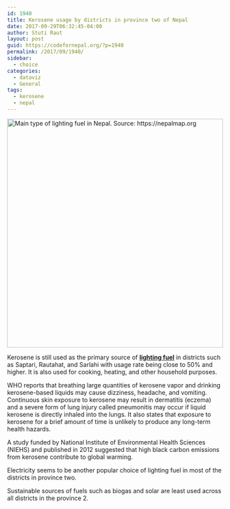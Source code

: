 ```yaml
---
id: 1940
title: Kerosene usage by districts in province two of Nepal
date: 2017-09-29T06:32:45-04:00
author: Stuti Raut
layout: post
guid: https://codefornepal.org/?p=1940
permalink: /2017/09/1940/
sidebar:
  - choice
categories:
  - dataviz
  - General
tags:
  - kerosene
  - nepal
---
```

[<img class="size-full wp-image-1943" src="https://codefornepal.org/wp-content/uploads/2017/09/Screen-Shot-2017-09-26-at-7.56.53-PM.png" alt="Main type of lighting fuel in Nepal. Source: https://nepalmap.org" width="100%" height="533" srcset="https://codefornepal.org/wp-content/uploads/2017/09/Screen-Shot-2017-09-26-at-7.56.53-PM.png 800w, https://codefornepal.org/wp-content/uploads/2017/09/Screen-Shot-2017-09-26-at-7.56.53-PM-300x200.png 300w, https://codefornepal.org/wp-content/uploads/2017/09/Screen-Shot-2017-09-26-at-7.56.53-PM-768x512.png 768w" sizes="(max-width: 800px) 100vw, 800px" />](https://codefornepal.org/wp-content/uploads/2017/09/Screen-Shot-2017-09-26-at-7.56.53-PM.png)

Kerosene is still used as the primary source of **<span style="color: #ff0000;"><a href="https://nepalmap.org/data/map/?table=LIGHTINGFUEL&geo_ids=district|country-NP&primary_geo_id=country-NP#column%7CKEROSENE%2Csumlev%7Cdistrict">lighting fuel</a></span>** in districts such as Saptari, Rautahat, and Sarlahi with usage rate being close to 50% and higher. It is also used for cooking, heating, and other household purposes.

WHO reports that breathing large quantities of kerosene vapor and drinking kerosene-based liquids may cause dizziness, headache, and vomiting. Continuous skin exposure to kerosene may result in dermatitis (eczema) and a severe form of lung injury called pneumonitis may occur if liquid kerosene is directly inhaled into the lungs. It also states that exposure to kerosene for a brief amount of time is unlikely to produce any long-term health hazards.

A study funded by National Institute of Environmental Health Sciences (NIEHS) and published in 2012 suggested that high black carbon emissions from kerosene contribute to global warming.

Electricity seems to be another popular choice of lighting fuel in most of the districts in province two.

Sustainable sources of fuels such as biogas and solar are least used across all districts in the province 2.